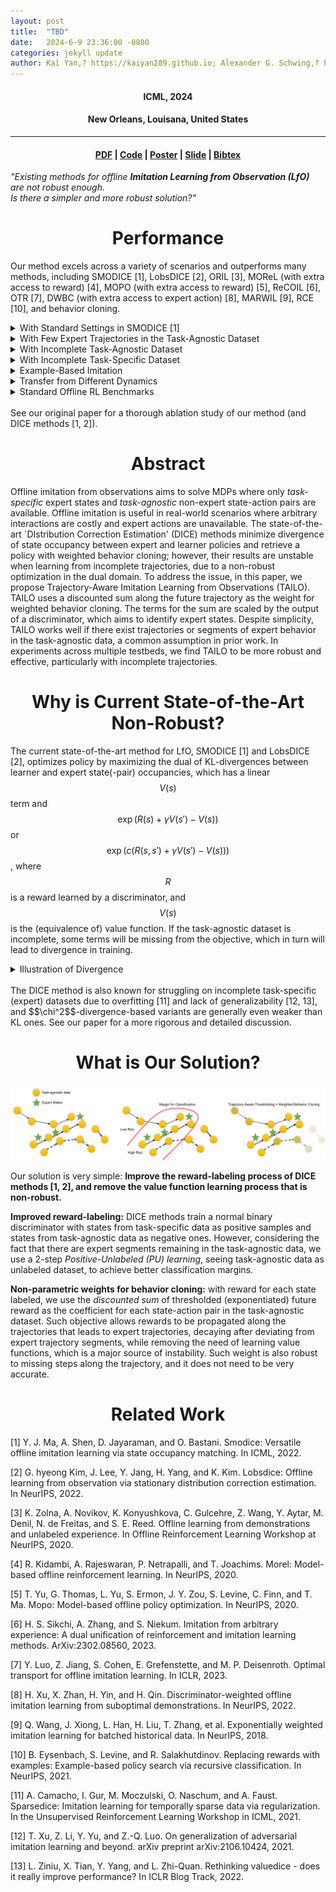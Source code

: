 ```yaml
---
layout: post
title:  "TBD" 
date:   2024-6-9 23:36:00 -0800
categories: jekyll update
author: Kai Yan,? https://kaiyan289.github.io; Alexander G. Schwing,? https://alexander-schwing.de; Yu-Xiong Wang? https://yxw.web.illinois.edu
---
```


<script
  src="https://cdn.mathjax.org/mathjax/latest/MathJax.js?config=TeX-AMS-MML_HTMLorMML"
  type="text/javascript">
</script>

<h4 align="center"> ICML, 2024</h4>  
<h4 align="center"> New Orleans, Louisana, United States </h4>  
<hr>
<h4 align="center"> <a href="/assets/TAILO.pdf">PDF</a> | <a href="https://github.com/KaiYan289/TAILO">Code</a> | <a href="/assets/poster-23-main.png">Poster</a> | <a href="/assets/TAILO_pre.pptx">Slide</a> | <a href="/bibtex/TAILO.txt">Bibtex</a></h4>

<div class="quote"><p><i>"Existing methods for offline <b>Imitation Learning from Observation (LfO)</b> are not robust enough.<br> Is there a simpler and more robust solution?"</i></p></div>

<h1 align="center">Performance</h1>

Our method excels across a variety of scenarios and outperforms many methods, including SMODICE [1], LobsDICE [2], ORIL [3], MOReL (with extra access to reward) [4], MOPO (with extra access to reward) [5], ReCOIL [6], OTR [7], DWBC (with extra access to expert action) [8], MARWIL [9], RCE [10], and behavior cloning.

<details>
	<summary>With Standard Settings in SMODICE [1]</summary>
                <h4 align="center">Vs. SMODICE [1], LObSDICE [2], behavior cloning, ORIL [3], ReCOIL [6]</h4>
                <img src="/assets/TAILO-pic/app/plot-normal-May-2.png">
	<h4 align="center">Vs. OTR [7], DWBC with expert action [8] and MARWIL [9]</h4>
                <img src="/assets/TAILO-pic/app/plot-DWBC-OTR-MARWIL-normal-cameraready.png">
</details>

<details>
	<summary>With Few Expert Trajectories in the Task-Agnostic Dataset</summary>
	<h4 align="center">Vs. SMODICE [1], LObSDICE [2], behavior cloning, ORIL [3], ReCOIL [6]</h4>
                <img src="/assets/TAILO-pic/expert40/plot-expert40-May-2.png">
	<h4 align="center">Vs. OTR [7], DWBC with expert action [8] and MARWIL [9]</h4>
                <img src="/assets/TAILO-pic/app/plot-DWBC-OTR-MARWIL-E40-cameraready.png">
</details>

<details>
	<summary>With Incomplete Task-Agnostic Dataset</summary>
	<img src="/assets/TAILO-pic/incompleteTA/plot-missing-May-2.png">
</details>

<details>
	<summary>With Incomplete Task-Specific Dataset</summary>
	<img src="/assets/TAILO-pic/incompleteTS/plot-ht-May-2-small.png">
</details>

<details>
	<summary>Example-Based Imitation</summary>
	<img src="/assets/TAILO-pic/goal/plot-goal-May-2.png">
</details>

<details>
	<summary>Transfer from Different Dynamics</summary>
	<img src="/assets/TAILO-pic/mismatch/plot-mismatch-May-2.png">
</details>

<details>
	<summary>Standard Offline RL Benchmarks</summary>

<i>Note our method has no access to the ground-truth reward label, which is different from the baselines.</i>

<table>
<tr>
                <th>Environment </th><th> MOReL [4]</th><th> MOPO [5]</th> <th>TAILO (Ours) </th>
</tr><tr>
                <td> Halfcheetah-Medium </td><td> 42.1 </td><td> <b>42.3</b> </td><td> 39.8 </td>                
</tr>
<tr>
                <td> Hopper-Medium </td><td> <b>95.4</b> </td><td> 28 </td><td> 56.2 </td>                
</tr>
<tr>
                <td> Walker2d-Medium </td><td> <b>77.8</b> </td><td> 17.8 </td><td> 71.7 </td>                
</tr>
<tr>
                <td> Halfcheetah-Medium-Replay </td><td> 40.2 </td><td> <b>53.1</b> </td><td> 42.8 </td>                
</tr>
<tr>
                <td> Hopper-Medium-Replay </td><td> <b>93.6</b></td><td> 67.5 </td><td> 83.4 </td>                
</tr>
<tr>
                <td> Walker2d-Medium-Replay </td><td> 49.8 </td><td> 39.0 </td><td> <b>61.2</b> </td>                
</tr>
<tr>
                <td> Halfcheetah-Medium-Expert </td><td> 53.3 </td><td> 63.3 </td><td> <b>94.3</b> </td>                
</tr>
<tr>
                <td> Hopper-Medium-Expert </td><td> 108.7 </td><td> 23.7 </td><td> <b>111.5</b> </td>                
</tr>
<tr>
                <td> Walker2d-Medium-Expert </td><td> 95.6 </td><td> 44.6 </td><td> <b>108.2</b> </td>                
</tr>
<tr>
                <td> Average </td><td> 72.9 </td><td> 42.1 </td><td> <b>74.3</b> </td>                
</tr>
</table>
</details>
<br>
See our original paper for a thorough ablation study of our method (and DICE methods [1, 2]).

<h1 align="center">Abstract</h1>

Offline imitation from observations aims to solve MDPs where only *task-specific* expert states and *task-agnostic* non-expert state-action pairs are available. Offline imitation is useful in real-world scenarios where arbitrary interactions are costly and expert actions are unavailable. The state-of-the-art `DIstribution Correction Estimation' (DICE) methods minimize divergence of state occupancy between expert and learner policies and retrieve a policy with weighted behavior cloning; however, their results are unstable when learning from incomplete trajectories, due to a non-robust optimization in the dual domain. To address the issue, in this paper, we propose Trajectory-Aware Imitation Learning from Observations (TAILO). TAILO uses a discounted sum along the future trajectory as the weight for weighted behavior cloning. The terms for the sum are scaled by the output of a discriminator, which aims to identify expert states. Despite simplicity, TAILO works well if there exist trajectories or segments of expert behavior in the task-agnostic data, a common assumption in prior work. In experiments across multiple testbeds, we find TAILO to be more robust and effective, particularly with incomplete trajectories.

<h1 align="center">Why is Current State-of-the-Art Non-Robust?</h1>

The current state-of-the-art method for LfO, SMODICE [1] and LobsDICE [2], optimizes policy by maximizing the dual of KL-divergences between learner and expert state(-pair) occupancies, which has a linear $$V(s)$$ term and $$\exp(R(s)+\gamma V(s')-V(s))$$ or $$\exp(c(R(s,s')+\gamma V(s')-V(s)))$$, where $$R$$ is a reward learned by a discriminator, and $$V(s)$$ is the (equivalence of) value function. If the task-agnostic dataset is incomplete, some terms will be missing from the objective, which in turn will lead to divergence in training. 

<details>
	<summary>Illustration of Divergence</summary>
                Red corresponds to term missing; training ends early due to NaN.
	<img src="/assets/TAILO-pic/diverg.png">
</details>
<br>
The DICE method is also known for struggling on incomplete task-specific (expert) datasets due to overfitting [11] and lack of generalizability [12, 13], and $$\chi^2$$-divergence-based variants are generally even weaker than KL ones. See our paper for a more rigorous and detailed discussion.

<h1 align="center">What is Our Solution?</h1>

<img src="/assets/TAILO-pic/teaser.png">

Our solution is very simple: <b>Improve the reward-labeling process of DICE methods [1, 2], and remove the value function learning process that is non-robust.</b>

<b>Improved reward-labeling:</b> DICE methods train a normal binary discriminator with states from task-specific data as positive samples and states from task-agnostic data as negative ones. However, considering the fact that there are expert segments remaining in the task-agnostic data, we use a 2-step <i>Positive-Unlabeled (PU) learning</i>, seeing task-agnostic data as unlabeled dataset, to achieve better classification margins.

<b>Non-parametric weights for behavior cloning:</b> with reward for each state labeled, we use the <i>discounted sum</i> of thresholded (exponentiated) future reward as the coefficient for each state-action pair in the task-agnostic dataset. Such objective allows rewards to be propagated along the trajectories that leads to expert trajectories, decaying after deviating from expert trajectory segments, while removing the need of learning value functions, which is a major source of instability. Such weight is also robust to missing steps along the trajectory, and it does not need to be very accurate.  

<h1 align="center">Related Work</h1>

[1] Y. J. Ma, A. Shen, D. Jayaraman, and O. Bastani. Smodice: Versatile offline imitation learning via state occupancy matching. In ICML, 2022.

[2] G. hyeong Kim, J. Lee, Y. Jang, H. Yang, and K. Kim. Lobsdice: Offline learning from observation via stationary distribution correction estimation. In NeurIPS, 2022.

[3] K. Zolna, A. Novikov, K. Konyushkova, C. Gulcehre, Z. Wang, Y. Aytar, M. Denil, N. de Freitas, and S. E. Reed. Offline learning from demonstrations and unlabeled experience. In Offline Reinforcement Learning Workshop at NeurIPS, 2020.

[4] R. Kidambi, A. Rajeswaran, P. Netrapalli, and T. Joachims. Morel: Model-based offline reinforcement learning. In NeurIPS, 2020.

[5] T. Yu, G. Thomas, L. Yu, S. Ermon, J. Y. Zou, S. Levine, C. Finn, and T. Ma. Mopo: Model-based offline policy optimization. In NeurIPS, 2020.

[6] H. S. Sikchi, A. Zhang, and S. Niekum. Imitation from arbitrary experience: A dual unification of reinforcement and imitation learning methods. ArXiv:2302.08560, 2023.

[7] Y. Luo, Z. Jiang, S. Cohen, E. Grefenstette, and M. P. Deisenroth. Optimal transport for offline imitation learning. In ICLR, 2023.

[8] H. Xu, X. Zhan, H. Yin, and H. Qin. Discriminator-weighted offline imitation learning from suboptimal demonstrations. In NeurIPS, 2022.

[9] Q. Wang, J. Xiong, L. Han, H. Liu, T. Zhang, et al. Exponentially weighted imitation learning for batched historical data. In NeurIPS, 2018.

[10] B. Eysenbach, S. Levine, and R. Salakhutdinov. Replacing rewards with examples: Example-based policy search via recursive classification. In NeurIPS, 2021.

[11] A. Camacho, I. Gur, M. Moczulski, O. Naschum, and A. Faust. Sparsedice: Imitation learning for temporally sparse data via regularization. In the Unsupervised Reinforcement Learning Workshop in ICML, 2021.

[12] T. Xu, Z. Li, Y. Yu, and Z.-Q. Luo. On generalization of adversarial imitation learning and beyond. arXiv preprint arXiv:2106.10424, 2021.

[13] L. Ziniu, X. Tian, Y. Yang, and L. Zhi-Quan. Rethinking valuedice - does it really improve performance? In ICLR Blog Track, 2022.

